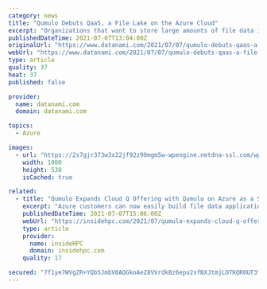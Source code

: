 ```yaml
---
category: news
title: "Qumulo Debuts QaaS, a File Lake on the Azure Cloud"
excerpt: "Organizations that want to store large amounts of file data in the cloud and access them via NFS and SMB protocol may be interested in QaaS, a hosted version of its data lake for files–a file lake–running in the Microsoft Azure cloud. Qumulo’s ..."
publishedDateTime: 2021-07-07T13:04:00Z
originalUrl: "https://www.datanami.com/2021/07/07/qumulo-debuts-qaas-a-file-lake-on-the-azure-cloud/"
webUrl: "https://www.datanami.com/2021/07/07/qumulo-debuts-qaas-a-file-lake-on-the-azure-cloud/"
type: article
quality: 37
heat: 37
published: false

provider:
  name: datanami.com
  domain: datanami.com

topics:
  - Azure

images:
  - url: "https://2s7gjr373w3x22jf92z99mgm5w-wpengine.netdna-ssl.com/wp-content/uploads/2021/06/cloud_hybrid_shutterstock_JLStock.jpg"
    width: 1000
    height: 538
    isCached: true

related:
  - title: "Qumulo Expands Cloud Q Offering with Qumulo on Azure as a Service"
    excerpt: "Azure customers can now easily build file data applications with a scalable, enterprise-class and secure platform offered as a fully managed cloud native service,” said Bill Richter, CEO of Qumulo. “With Qumulo’s availability on Microsoft Azure ..."
    publishedDateTime: 2021-07-07T15:06:00Z
    webUrl: "https://insidehpc.com/2021/07/qumulo-expands-cloud-q-offering-with-qumulo-on-azure-as-a-service/"
    type: article
    provider:
      name: insideHPC
      domain: insidehpc.com
    quality: 17

secured: "7f1ye7WVgZR+YQb5JmbV0AQGkoAeZ8VVrdkBz6epu2sfBXJtmjLOTKQR0UT3t8ki2ZKNnCRmo2uQD+awDmyAOcrccjAfPmehcwvBbQt1MGVtmEkCYN+ke0dRRkcvFGTCSA+COTEEjDk8A+FRpfAtpUaAAYG+vT9MJKj7ziHFa1IoYnVKIv09ipWCkU3wW8f22JIC30q9RxODnGK75/y8W31iGbyhIZI8e3cUAtLwyJuNXrZ28/CnaJDHRGoZjUrpS/Lk4zySSciXiOQmiCc3xDkoaLF4Sgs6i/+HxjyxxgniA32/pB4hP5Ia3tqbwqFga0iI7prf8ThjpnSU3V04m648iW8kSukAzWJstuRc4g4=;VPup7f/FmBKwXAw/fM0hlA=="
---
```



